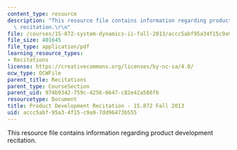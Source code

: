 ```yaml
---
content_type: resource
description: "This resource file contains information regarding product development\
  \ recitation.\r\n"
file: /courses/15-872-system-dynamics-ii-fall-2013/accc5abf95a34f15c9a97dd96473b555_MIT15_872F13_proj_over.pdf
file_size: 401645
file_type: application/pdf
learning_resource_types:
- Recitations
license: https://creativecommons.org/licenses/by-nc-sa/4.0/
ocw_type: OCWFile
parent_title: Recitations
parent_type: CourseSection
parent_uid: 974b9342-759c-4256-6647-c82e42a586f6
resourcetype: Document
title: Product Development Recitation - 15.872 Fall 2013
uid: accc5abf-95a3-4f15-c9a9-7dd96473b555
---
```

This resource file contains information regarding product development recitation.
